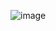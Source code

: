 ![image](https://github.com/Hartaeyou/Tubes_IAE/assets/106678488/a8850b7d-83ed-4508-bd5c-d90c7b216980)
